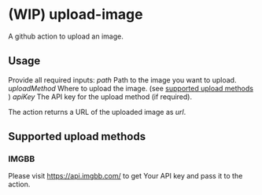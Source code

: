 # (WIP) upload-image
A github action to upload an image.

## Usage
Provide all required inputs:
*path* Path to the image you want to upload.
*uploadMethod* Where to upload the image. (see [supported upload methods](#supported-upload-methods)
 )
*apiKey* The API key for the upload method (if required).

The action returns a URL of the uploaded image as *url*.

## Supported upload methods

### IMGBB
Please visit https://api.imgbb.com/ to get Your API key and pass it to the action.